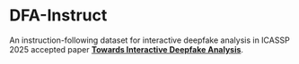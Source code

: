 # DFA-Instruct
An instruction-following dataset for interactive deepfake analysis in ICASSP 2025 accepted paper **[Towards Interactive Deepfake Analysis](https://arxiv.org/abs/2501.01164)**.
